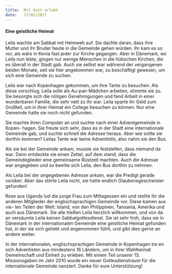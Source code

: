 ```yaml
---
title:  Mit Gott erlebt
date:   17/02/2017
---
```


#### Eine geistliche Heimat

Leila wachte am Sabbat mit Heimweh auf. Sie dachte daran, dass ihre Mutter und ihr Bruder heute in die Gemeinde gehen würden. Ihr kam es so vor, als wäre in Kenia fast jeder zur Kirche gegangen. Aber in Dänemark, wo Leila nun lebte, gingen nur wenige Menschen in die hübschen Kirchen, die es überall in der Stadt gab. Auch sie selbst war während der vergangenen beiden Monate, seit sie hier angekommen war, zu beschäftigt gewesen, um sich eine Gemeinde zu suchen.

Leila war nach Kopenhagen gekommen, um ihre Tante zu besuchen. Als diese vorschlug, Leila solle als Au-pair-Mädchen arbeiten, stimmte sie zu. Sie besorgte sich die nötigen Genehmigungen und fand Arbeit in einer wunderbaren Familie, die sehr nett zu ihr war. Leila sparte ihr Geld zum Großteil, um in ihrer Heimat ein College besuchen zu können. Nur eine Gemeinde hatte sie noch nicht gefunden.

Sie machte ihren Computer an und suchte nach einer Adventgemeinde in Kopen- hagen. Sie freute sich sehr, dass es in der Stadt eine internationale Gemeinde gab, und suchte schnell die Adresse heraus. Aber wie sollte sie dorthin kommen? Leilas Tante war keine Adventistin, also nahm sie den Bus.

Als sie bei der Gemeinde ankam, musste sie feststellen, dass niemand da war. Dann entdeckte sie einen Zettel, auf dem stand, dass die Gemeindeglieder eine gemeinsame Rüstzeit machten. Auch die Adresse war angegeben und so beeilte sich Leila, den Bus dorthin zu nehmen.

Als Leila bei der angegebenen Adresse ankam, war die Predigt gerade vorüber. Aber das störte Leila nicht, sie hatte endlich Glaubensgeschwister gefunden!

Rose aus Uganda lud die junge Frau zum Mittagessen ein und stellte ihr die anderen Mitglieder der englischsprachigen Gemeinde vor. Diese kamen aus vie- len Teilen der Welt: Island, von den Philippinen, Tansania, Amerika und auch aus Dänemark. Sie alle hießen Leila herzlich willkommen, und von da an versäumte Leila keinen Sabbatgottesdienst. Sie ist sehr froh, dass sie in Dänemark in der internationalen Gemeinde eine geistliche Heimat gefunden hat, in der sie sich geliebt und angenommen fühlt, und gibt dies gerne an andere weiter.

In der internationalen, englischsprachigen Gemeinde in Kopenhagen tre en sich Adventisten aus mindestens 16 Ländern, um in ihrer Wahlheimat Gemeinschaft und Einheit zu erleben. Mit einem Teil unserer 13. Missionsgaben im Jahr 2010 wurde ein neuer Gottesdienstraum für die internationale Gemeinde  nanziert. Danke für eure Unterstützung!

